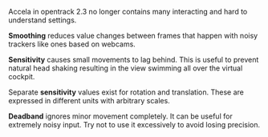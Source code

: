 Accela in opentrack 2.3 no longer contains many interacting and hard to understand settings.

**Smoothing** reduces value changes between frames that happen with noisy trackers like ones based on webcams.

**Sensitivity** causes small movements to lag behind. This is useful to prevent natural head shaking resulting in the view swimming all over the virtual cockpit.

Separate **sensitivity** values exist for rotation and translation. These are expressed in different units with arbitrary scales.

**Deadband** ignores minor movement completely. It can be useful for extremely noisy input. Try not to use it excessively to avoid losing precision.
